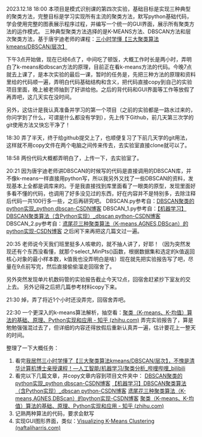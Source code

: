 2023.12.18	18:00
本项目是模式识别课的第四次实验，基础目标是实现三种典型的聚类方法，完整目标是学习实现所有主流的聚类方法，默写python基础代码，学会使用完整的图表展示程序过程，并编写一个统一的GUI界面，展示所有聚类方法的运作模式。
三种典型聚类方法选择的是K-MEANS方法、DBSCAN方法和层次聚类方法，基于唐宇迪老师的课程：[三小时学懂【三大聚类算法kmeans/DBSCAN/层次】](https://www.bilibili.com/video/BV1ST411w7De/)

下午3点开始做，现在已经6点了，中间吃了顿饭，大概工作时长是两小时，弄明白了k-means和dbscan方法的原理，目前正在看k-means方法的代码。今晚7点就去上课了，是本次实验的最后一课，暂时的任务是，先把三种方法的原理和资料里给的代码顺一遍，弄明白代码基础结构和含义，把代码直接copy到自己的实验项目里面，晚上被老师抽到了好讲给他。之后的背代码和GUI界面等工作等放假了再弄吧，这几天实在没时间。

另外，这估计是我认真准备并学习的第一个项目（之前的实验都是一路水过来的，你问学到了什么，可谓是什么都没有学到），先上传下Github，前几天第三次学的git使用方法又快忘干净了！

18:30
弄了半天，终于给github提交上了，也顺便复习了下前几天学的git用法，这样就不用copy文件在两个电脑之间传来传去，去实验室直接clone就可以了。

18:58
两份代码大概都弄明白了，上传一下，去实验室了。

20:21
因为唐宇迪老师讲DBSCAN的时候写的代码是直接调用的DBSCAN库，并不像k-means一样直接用python写，所以我另外又找了一些DBSCAN的资料，发现基本上全都是调库来的。于是我直接找到库里面看了一眼类的原型，发现里面好多看不懂的代码，也调用了好多没见过的东西，好在内容并不是特别多，去除注释后代码一共100行多一些，之后再研究吧。
DBSCAN.py参考自：[DBSCAN聚类的python实现_python dbscan-CSDN博客](https://blog.csdn.net/qq_18055167/article/details/128493668)
DBSCAN_1.py参考自：[【机器学习】DBSCAN聚类算法（含Python实现）_dbscan python-CSDN博客](https://blog.csdn.net/wzk4869/article/details/129775584)
DBSCAN_2.py参考自：[鸢尾花三种聚类算法（K-means,AGNES,DBScan）的python实现-CSDN博客](https://blog.csdn.net/weixin_42134141/article/details/80413598)
之后闲下来再把这几篇文过一遍。

20:35
老师说今天我们班里挺多人咳嗽的，就不抽人讲了，好耶！（因为突然发现还有个东西没看懂，就那个select_MinPts()函数，根据数据集和选定的k值返回核心对象的最小样本数，k值我也没弄明白是啥）现在就先把实验报告写了吧，尽量在9点前写完，然后直接偷偷溜走回宿舍了。

另外突然发现单片机数码管的实验报告截止今天12点，回宿舍赶紧抄下室友的交上去。
另外记得之后把几篇参考材料copy下来。

21:30
焯，弄了将近1个小时还没弄完，回宿舍弄吧。

22:30
一个更深入的k-means算法解析，抽空看：[聚类（K-means、K-均值）算法的基础、原理、Python实现和应用 - 知乎 (zhihu.com)](https://zhuanlan.zhihu.com/p/158776162)
弄完实验报告了，算是勉勉强强混过去了，但详细的内容还得放假后重新认真弄一遍，估计要花上一整天的时间。

整理了一下大概任务：

1. 看完[我居然三小时学懂了【三大聚类算法kmeans/DBSCAN/层次】，不愧是清华计算机博士亲授课程！—人工智能/机器学习/聚类分析_哔哩哔哩_bilibili](https://www.bilibili.com/video/BV1ST411w7De/)
2. 看完以下几篇文章，并copy文章内容到项目文件夹中：
   [DBSCAN聚类的python实现_python dbscan-CSDN博客](https://blog.csdn.net/qq_18055167/article/details/128493668)
   [【机器学习】DBSCAN聚类算法（含Python实现）_dbscan python-CSDN博客](https://blog.csdn.net/wzk4869/article/details/129775584)
   [鸢尾花三种聚类算法（K-means,AGNES,DBScan）的python实现-CSDN博客](https://blog.csdn.net/weixin_42134141/article/details/80413598)
   [聚类（K-means、K-均值）算法的基础、原理、Python实现和应用 - 知乎 (zhihu.com)](https://zhuanlan.zhihu.com/p/158776162)
3. 记熟两种算法的代码，要求会默写
4. 实现GUI图形界面，类似：[Visualizing K-Means Clustering (naftaliharris.com)](https://www.naftaliharris.com/blog/visualizing-k-means-clustering/)